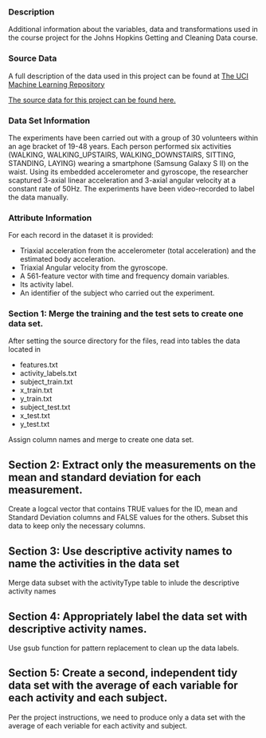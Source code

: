 ### **Description**
Additional information about the variables, data and transformations used in the course project for the Johns Hopkins Getting and Cleaning Data course.

### **Source Data**
A full description of the data used in this project can be found at [The UCI Machine Learning Repository](http://archive.ics.uci.edu/ml/datasets/Human+Activity+Recognition+Using+Smartphones)

[The source data for this project can be found here.](https://d396qusza40orc.cloudfront.net/getdata%2Fprojectfiles%2FUCI%20HAR%20Dataset.zip)

### **Data Set Information**
The experiments have been carried out with a group of 30 volunteers within an age bracket of 19-48 years. Each person performed six activities (WALKING, WALKING_UPSTAIRS, WALKING_DOWNSTAIRS, SITTING, STANDING, LAYING) wearing a smartphone (Samsung Galaxy S II) on the waist. Using its embedded accelerometer and gyroscope, the researcher scaptured 3-axial linear acceleration and 3-axial angular velocity at a constant rate of 50Hz. The experiments have been video-recorded to label the data manually. 

### **Attribute Information**
For each record in the dataset it is provided: 
- Triaxial acceleration from the accelerometer (total acceleration) and the estimated body acceleration. 
- Triaxial Angular velocity from the gyroscope. 
- A 561-feature vector with time and frequency domain variables. 
- Its activity label. 
- An identifier of the subject who carried out the experiment.

### **Section 1:** Merge the training and the test sets to create one data set.
After setting the source directory for the files, read into tables the data located in

- features.txt
- activity_labels.txt
- subject_train.txt
- x_train.txt
- y_train.txt
- subject_test.txt
- x_test.txt
- y_test.txt

Assign column names and merge to create one data set.

## **Section 2:** Extract only the measurements on the mean and standard deviation for each measurement. 
Create a logcal vector that contains TRUE values for the ID, mean and Standard Deviation columns and FALSE values for the others.
Subset this data to keep only the necessary columns.

## **Section 3:** Use descriptive activity names to name the activities in the data set
Merge data subset with the activityType table to inlude the descriptive activity names

## **Section 4:** Appropriately label the data set with descriptive activity names.
Use gsub function for pattern replacement to clean up the data labels.

## **Section 5:** Create a second, independent tidy data set with the average of each variable for each activity and each subject. 
Per the project instructions, we need to produce only a data set with the average of each veriable for each activity and subject.
